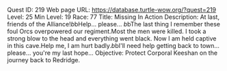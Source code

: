 Quest ID: 219
Web page URL: https://database.turtle-wow.org/?quest=219
Level: 25
Min Level: 19
Race: 77
Title: Missing In Action
Description: At last, friends of the Alliance!$b$bHelp... please... $b$bThe last thing I remember these foul Orcs overpowered our regiment.Most the men were killed. I took a strong blow to the head and everything went black. Now I am held captive in this cave.Help me, I am hurt badly.$b$bI'll need help getting back to town... please... you're my last hope...
Objective: Protect Corporal Keeshan on the journey back to Redridge.

